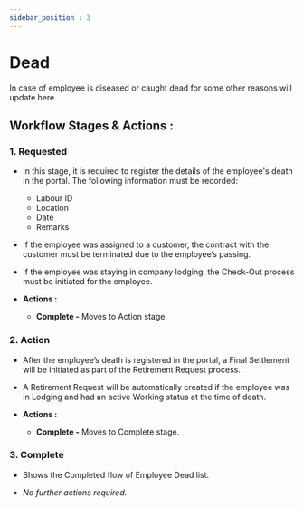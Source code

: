 ```yaml
---
sidebar_position : 3
---
```


# Dead

  In case of employee is diseased or caught dead for some other reasons will update here.

## Workflow Stages & Actions :

### 1. Requested

  - In this stage, it is required to register the details of the employee's death in the portal. The following information must be recorded:

    - Labour ID
    - Location
    - Date
    - Remarks

  - If the employee was assigned to a customer, the contract with the customer must be terminated due to the employee’s passing.

  - If the employee was staying in company lodging, the Check-Out process must be initiated for the employee.

  - **Actions :**
    - **Complete -** Moves to Action stage.  

### 2. Action

  - After the employee’s death is registered in the portal, a Final Settlement will be initiated as part of the Retirement Request process.

  - A Retirement Request will be automatically created if the employee was in Lodging and had an active Working status at the time of death.

  - **Actions :**
    - **Complete -** Moves to Complete stage.

### 3. Complete

  - Shows the Completed flow of Employee Dead list.

  - _No further actions required._